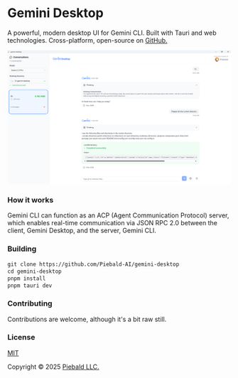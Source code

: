 # Gemini Desktop

A powerful, modern desktop UI for Gemini CLI.  Built with Tauri and web technologies.  Cross-platform, open-source on [GitHub.](https://github.com/Piebald-AI/gemini-desktop)

![Screenshot of Gemini Desktop](./assets/screenshot.png)

### How it works

Gemini CLI can function as an ACP (Agent Communication Protocol) server, which enables real-time communication via JSON RPC 2.0 between the client, Gemini Desktop, and the server, Gemini CLI.

### Building

```
git clone https://github.com/Piebald-AI/gemini-desktop
cd gemini-desktop
pnpm install
pnpm tauri dev
```

### Contributing

Contributions are welcome, although it's a bit raw still.

### License

[MIT](./LICENSE)

Copyright © 2025 [Piebald LLC.](https://piebald.ai)
